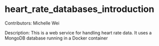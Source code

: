 # heart_rate_databases_introduction

Contributors: Michelle Wei

Description: This is a web service for handling heart rate data. It uses a MongoDB database running in a Docker container